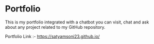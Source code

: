 # Portfolio

This is my portfolio integrated with a chatbot you can visit, chat and ask about any project related to my GitHub repository.

Portfolio Link :- https://satyamsoni23.github.io/

